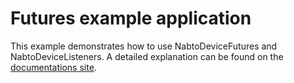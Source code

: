 # Futures example application

This example demonstrates how to use NabtoDeviceFutures and
NabtoDeviceListeners. A detailed explanation can be found on
the
[documentations site](https://docs.nabto.com/developer/guides/platforms/embedded/nabto_futures.html).
